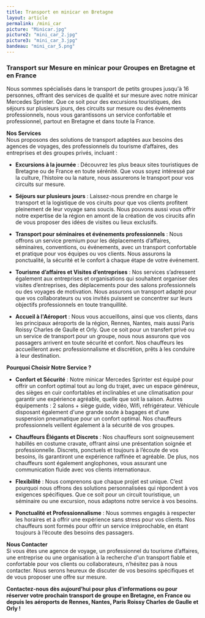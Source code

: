 ```yaml
---
title: Transport en minicar en Bretagne
layout: article
permalink: /mini_car
picture: "Minicar.jpg"
picture2: "mini_car_2.jpg"
picture3: "mini_car_3.jpg"
bandeau: "mini_car_5.png"
---
```



### **Transport sur Mesure en minicar pour Groupes en Bretagne et en France**


Nous sommes spécialisés dans le transport de petits groupes jusqu'à 16 personnes, offrant des services de qualité et sur mesure avec notre minicar Mercedes Sprinter. Que ce soit pour des excursions touristiques, des séjours sur plusieurs jours, des circuits sur mesure ou des événements professionnels, nous vous garantissons un service confortable et professionnel, partout en Bretagne et dans toute la France.

**Nos Services**  
Nous proposons des solutions de transport adaptées aux besoins des agences de voyages, des professionnels du tourisme d’affaires, des entreprises et des groupes privés, incluant :

- **Excursions à la journée** : Découvrez les plus beaux sites touristiques de Bretagne ou de France en toute sérénité. Que vous soyez intéressé par la culture, l’histoire ou la nature, nous assurerons le transport pour vos circuits sur mesure.
  
- **Séjours sur plusieurs jours** : Laissez-nous prendre en charge le transport et la logistique de vos ciruits pour que vos clients profitent pleinement de leur voyage sans soucis. Nous pouvons aussi vous offrir notre expertise de la région en amont de la création de vos cirucits afin de vous proposer des idées de visites ou lieux exclusifs.

- **Transport pour séminaires et événements professionnels** : Nous offrons un service premium pour les déplacements d’affaires, séminaires, conventions, ou événements, avec un transport confortable et pratique pour vos équipes ou vos clients. Nous assurons la ponctualité, la sécurité et le confort à chaque étape de votre événement.

- **Tourisme d’affaires et Visites d’entreprises** : Nos services s’adressent également aux entreprises et organisations qui souhaitent organiser des visites d’entreprises, des déplacements pour des salons professionnels ou des voyages de motivation. Nous assurons un transport adapté pour que vos collaborateurs ou vos invités puissent se concentrer sur leurs objectifs professionnels en toute tranquillité.

- **Accueil à l'Aéroport** : Nous vous accueillons, ainsi que vos clients, dans les principaux aéroports de la région, Rennes, Nantes, mais aussi Paris Roissy Charles de Gaulle et Orly. Que ce soit pour un transfert privé ou un service de transport pour un groupe, nous nous assurons que vos passagers arrivent en toute sécurité et confort. Nos chauffeurs les accueilleront avec professionnalisme et discrétion, prêts à les conduire à leur destination.

**Pourquoi Choisir Notre Service ?**  
- **Confort et Sécurité** : Notre minicar Mercedes Sprinter est équipé pour offrir un confort optimal tout au long du trajet, avec un espace généreux, des sièges en cuir confortables et inclinables et une climatisation pour garantir une expérience agréable, quelle que soit la saison. Autres équipements : 2 salons + siège guide, vidéo, Wifi, réfrigérateur. Véhicule disposant également d'une grande soute à bagages et d'une suspension pneumatique pour un confort optimal. Nos chauffeurs professionnels veillent également à la sécurité de vos groupes.

- **Chauffeurs Élégants et Discrets** : Nos chauffeurs sont soigneusement habillés en costume cravate, offrant ainsi une présentation soignée et professionnelle. Discrets, ponctuels et toujours à l’écoute de vos besoins, ils garantiront une expérience raffinée et agréable. De plus, nos chauffeurs sont également anglophones, vous assurant une communication fluide avec vos clients internationaux.

- **Flexibilité** : Nous comprenons que chaque projet est unique. C’est pourquoi nous offrons des solutions personnalisées qui répondent à vos exigences spécifiques. Que ce soit pour un circuit touristique, un séminaire ou une excursion, nous adaptons notre service à vos besoins.

- **Ponctualité et Professionnalisme** : Nous sommes engagés à respecter les horaires et à offrir une expérience sans stress pour vos clients. Nos chauffeurs sont formés pour offrir un service irréprochable, en étant toujours à l’écoute des besoins des passagers.

**Nous Contacter**  
Si vous êtes une agence de voyage, un professionnel du tourisme d’affaires, une entreprise ou une organisation à la recherche d'un transport fiable et confortable pour vos clients ou collaborateurs, n’hésitez pas à nous contacter. Nous serons heureux de discuter de vos besoins spécifiques et de vous proposer une offre sur mesure.

**Contactez-nous dès aujourd’hui pour plus d’informations ou pour réserver votre prochain transport de groupe en Bretagne, en France ou depuis les aéroports de Rennes, Nantes, Paris Roissy Charles de Gaulle et Orly !**








